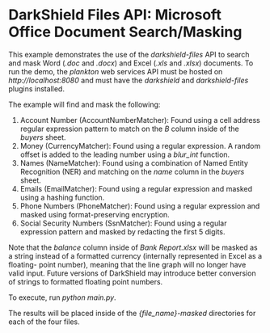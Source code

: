 # DarkShield Files API: Microsoft Office Document Search/Masking

This example demonstrates the use of the *darkshield-files* API to search and
mask Word (*.doc* and *.docx*) and Excel (*.xls* and *.xlsx*) documents. To run
the demo, the *plankton* web services API must be hosted on *http://localhost:8080*
and must have the *darkshield* and *darkshield-files* plugins installed.

The example will find and mask the following:

1. Account Number (AccountNumberMatcher): Found using a cell address regular expression
pattern to match on the *B* column inside of the *buyers* sheet.
2. Money (CurrencyMatcher): Found using a regular expression. A random offset is added
to the leading number using a *blur_int* function.
3. Names (NameMatcher): Found using a combination of Named Entity Recognition (NER)
and matching on the *name* column in the *buyers* sheet.
4. Emails (EmailMatcher): Found using a regular expression and masked using a hashing
function.
5. Phone Numbers (PhoneMatcher): Found using a regular expression and masked using
format-preserving encryption.
6. Social Security Numbers (SsnMatcher): Found using a regular expression pattern and
masked by redacting the first 5 digits.

Note that the *balance* column inside of *Bank Report.xlsx* will be masked as a
string instead of a formatted currency (internally represented in Excel as a floating-
point number), meaning that the line graph will no longer have valid input.
Future versions of DarkShield may introduce better conversion of strings to formatted
floating point numbers.

To execute, run *python main.py*.

The results will be placed inside of the *{file_name}-masked* directories for each
of the four files.
